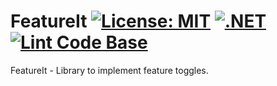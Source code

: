 # FeatureIt [![License: MIT](https://img.shields.io/badge/License-MIT-yellow.svg)](https://github.com/NinjaRocks/FeatureIt/blob/master/LICENSE) [![.NET](https://github.com/NinjaRocks/FeatureIt/actions/workflows/build.yml/badge.svg)](https://github.com/NinjaRocks/FeatureIt/actions/workflows/build.yml) [![Lint Code Base](https://github.com/NinjaRocks/FeatureIt/actions/workflows/linter.yml/badge.svg)](https://github.com/NinjaRocks/FeatureIt/actions/workflows/linter.yml)
FeatureIt - Library to implement feature toggles.
